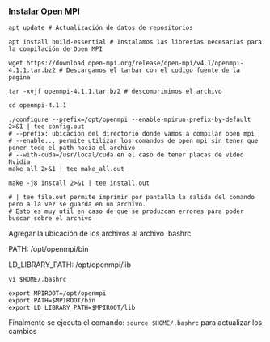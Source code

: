 ### Instalar Open MPI
```
apt update # Actualización de datos de repositorios

apt install build-essential # Instalamos las librerias necesarias para la compilación de Open MPI

wget https://download.open-mpi.org/release/open-mpi/v4.1/openmpi-4.1.1.tar.bz2 # Descargamos el tarbar con el codigo fuente de la pagina

tar -xvjf openmpi-4.1.1.tar.bz2 # descomprimimos el archivo

cd openmpi-4.1.1

./configure --prefix=/opt/openmpi --enable-mpirun-prefix-by-default 2>&1 | tee config.out 
# --prefix: ubicacion del directorio donde vamos a compilar open mpi
# --enable... permite utilizar los comandos de open mpi sin tener que poner todo el path hacia el archivo
# --with-cuda=/usr/local/cuda en el caso de tener placas de video Nvidia
make all 2>&1 | tee make_all.out

make -j8 install 2>&1 | tee install.out

# | tee file.out permite imprimir por pantalla la salida del comando pero a la vez se guarda en un archivo.
# Esto es muy util en caso de que se produzcan errores para poder buscar sobre el archivo
```
Agregar la ubicación de los archivos al archivo .bashrc

PATH:            /opt/openmpi/bin

LD_LIBRARY_PATH: /opt/openmpi/lib

```
vi $HOME/.bashrc
```
```
export MPIROOT=/opt/openmpi
export PATH=$MPIROOT/bin
export LD_LIBRARY_PATH=$MPIROOT/lib
```
Finalmente se ejecuta el comando: `source $HOME/.bashrc` para actualizar los cambios
